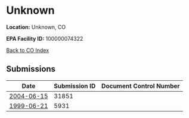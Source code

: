 # Unknown

**Location:** Unknown, CO

**EPA Facility ID:** 100000074322

[Back to CO Index](../../index.md)

## Submissions

| Date | Submission ID | Document Control Number |
|------|--------------|-------------------------|
| [2004-06-15](submissions/31851.md) | 31851 |  |
| [1999-06-21](submissions/5931.md) | 5931 |  |
